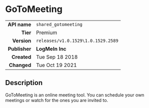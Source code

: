 # GoToMeeting
| | |
|-:|-|
|**API name**|`shared_gotomeeting`|
|**Tier**|Premium|
|**Version**|`releases/v1.0.1529\1.0.1529.2589`|
|**Publisher**|**LogMeIn Inc**|
|**Created**|Tue Sep 18 2018|
|**Changed**|Tue Oct 19 2021|

## Description
GoToMeeting is an online meeting tool. You can schedule your own meetings or watch for the ones you are invited to.

